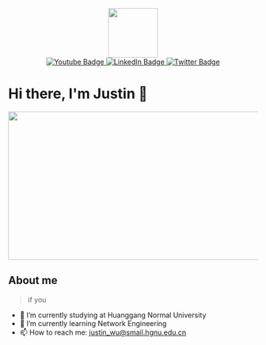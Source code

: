 <div id="header" align="center">
  <img src="https://media.giphy.com/media/M9gbBd9nbDrOTu1Mqx/giphy.gif" width="100"/>
  <div id="badges">
 
  <a href="https://www.youtube.com/">
    <img src="https://img.shields.io/badge/YouTube-red?style=for-the-badge&logo=youtube&logoColor=white" alt="Youtube Badge"/>
  </a>
   <a href="https://www.instagram.com/just1n_wu_/">
    <img src="https://img.shields.io/badge/Instagram-pink?style=for-the-badge&logo=linkedin&logoColor=white" alt="LinkedIn Badge"/>
  </a>
  <a href="https://twitter.com/JN9f_AugIS">
    <img src="https://img.shields.io/badge/Twitter-blue?style=for-the-badge&logo=twitter&logoColor=white" alt="Twitter Badge"/>
  </a>
 
</div>
  <img src="https://komarev.com/ghpvc/?username=your-github-username&style=flat-square&color=blue" alt=""/>
  
<!--   <h1>
  hey there
  <img src="https://media.giphy.com/media/hvRJCLFzcasrR4ia7z/giphy.gif" width="30px"/>
</h1> -->
  
</div>


# Hi there, I'm Justin 👋
<div align="center">
  <img src="https://media.giphy.com/media/dWesBcTLavkZuG35MI/giphy.gif" width="600" height="300"/>
</div>

<!--
**Just1n-wu/Just1n-wu** is a ✨ _special_ ✨ repository because its `README.md` (this file) appears on your GitHub profile.

Here are some ideas to get you started:

- 🔭 I’m currently working on ...
- 🌱 I’m currently learning ...
- 👯 I’m looking to collaborate on ...
- 🤔 I’m looking for help with ...
- 💬 Ask me about ...
- 📫 How to reach me: ...
- 😄 Pronouns: ...
- ⚡ Fun fact: ...
-->

## About me
> if you

- 🏫 I’m currently studying at Huanggang Normal University
- 🌱 I’m currently learning Network Engineering
- 📫 How to reach me: <u>justin_wu@smail.hgnu.edu.cn</u>
